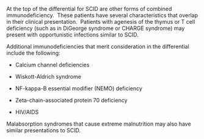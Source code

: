 At the top of the differential for SCID are other forms of combined immunodeficiency.  These patients have several characteristics that overlap in their clinical presentation.  Patients with agenesis of the thymus or T cell deficiency (such as in DiGeorge syndrome or CHARGE syndrome) may present with opportunistic infections similar to SCID.

Additional immunodeficiencies that merit consideration in the differential include the following:

- Calcium channel deficiencies

- Wiskott-Aldrich syndrome

- NF-kappa-B essential modifier (NEMO) deficiency

- Zeta-chain-associated protein 70 deficiency

- HIV/AIDS

Malabsorption syndromes that cause extreme malnutrition may also have similar presentations to SCID.